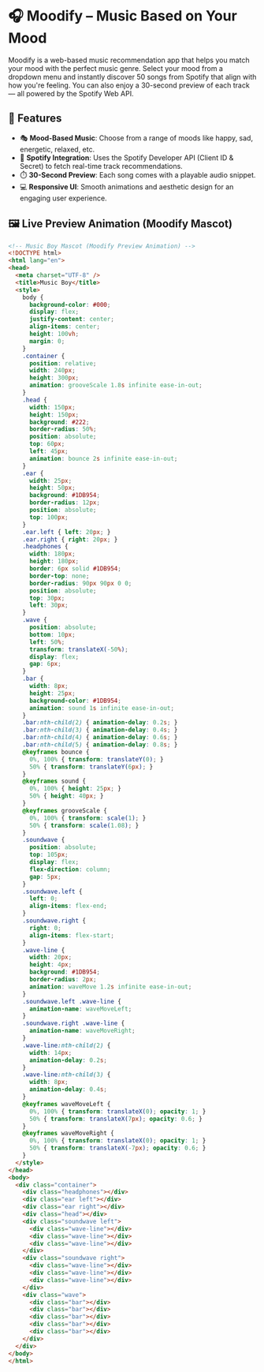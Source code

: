 # 🎧 Moodify – Music Based on Your Mood

Moodify is a web-based music recommendation app that helps you match your mood with the perfect music genre. Select your mood from a dropdown menu and instantly discover 50 songs from Spotify that align with how you're feeling. You can also enjoy a 30-second preview of each track — all powered by the Spotify Web API.

## 🌟 Features

- 🎭 **Mood-Based Music**: Choose from a range of moods like happy, sad, energetic, relaxed, etc.
- 🎵 **Spotify Integration**: Uses the Spotify Developer API (Client ID & Secret) to fetch real-time track recommendations.
- ⏱️ **30-Second Preview**: Each song comes with a playable audio snippet.
- 💻 **Responsive UI**: Smooth animations and aesthetic design for an engaging user experience.

## 🖼️ Live Preview Animation (Moodify Mascot)

```html
<!-- Music Boy Mascot (Moodify Preview Animation) -->
<!DOCTYPE html>
<html lang="en">
<head>
  <meta charset="UTF-8" />
  <title>Music Boy</title>
  <style>
    body {
      background-color: #000;
      display: flex;
      justify-content: center;
      align-items: center;
      height: 100vh;
      margin: 0;
    }
    .container {
      position: relative;
      width: 240px;
      height: 300px;
      animation: grooveScale 1.8s infinite ease-in-out;
    }
    .head {
      width: 150px;
      height: 150px;
      background: #222;
      border-radius: 50%;
      position: absolute;
      top: 60px;
      left: 45px;
      animation: bounce 2s infinite ease-in-out;
    }
    .ear {
      width: 25px;
      height: 50px;
      background: #1DB954;
      border-radius: 12px;
      position: absolute;
      top: 100px;
    }
    .ear.left { left: 20px; }
    .ear.right { right: 20px; }
    .headphones {
      width: 180px;
      height: 180px;
      border: 6px solid #1DB954;
      border-top: none;
      border-radius: 90px 90px 0 0;
      position: absolute;
      top: 30px;
      left: 30px;
    }
    .wave {
      position: absolute;
      bottom: 10px;
      left: 50%;
      transform: translateX(-50%);
      display: flex;
      gap: 6px;
    }
    .bar {
      width: 8px;
      height: 25px;
      background-color: #1DB954;
      animation: sound 1s infinite ease-in-out;
    }
    .bar:nth-child(2) { animation-delay: 0.2s; }
    .bar:nth-child(3) { animation-delay: 0.4s; }
    .bar:nth-child(4) { animation-delay: 0.6s; }
    .bar:nth-child(5) { animation-delay: 0.8s; }
    @keyframes bounce {
      0%, 100% { transform: translateY(0); }
      50% { transform: translateY(6px); }
    }
    @keyframes sound {
      0%, 100% { height: 25px; }
      50% { height: 40px; }
    }
    @keyframes grooveScale {
      0%, 100% { transform: scale(1); }
      50% { transform: scale(1.08); }
    }
    .soundwave {
      position: absolute;
      top: 105px;
      display: flex;
      flex-direction: column;
      gap: 5px;
    }
    .soundwave.left {
      left: 0;
      align-items: flex-end;
    }
    .soundwave.right {
      right: 0;
      align-items: flex-start;
    }
    .wave-line {
      width: 20px;
      height: 4px;
      background: #1DB954;
      border-radius: 2px;
      animation: waveMove 1.2s infinite ease-in-out;
    }
    .soundwave.left .wave-line {
      animation-name: waveMoveLeft;
    }
    .soundwave.right .wave-line {
      animation-name: waveMoveRight;
    }
    .wave-line:nth-child(2) {
      width: 14px;
      animation-delay: 0.2s;
    }
    .wave-line:nth-child(3) {
      width: 8px;
      animation-delay: 0.4s;
    }
    @keyframes waveMoveLeft {
      0%, 100% { transform: translateX(0); opacity: 1; }
      50% { transform: translateX(7px); opacity: 0.6; }
    }
    @keyframes waveMoveRight {
      0%, 100% { transform: translateX(0); opacity: 1; }
      50% { transform: translateX(-7px); opacity: 0.6; }
    }
  </style>
</head>
<body>
  <div class="container">
    <div class="headphones"></div>
    <div class="ear left"></div>
    <div class="ear right"></div>
    <div class="head"></div>
    <div class="soundwave left">
      <div class="wave-line"></div>
      <div class="wave-line"></div>
      <div class="wave-line"></div>
    </div>
    <div class="soundwave right">
      <div class="wave-line"></div>
      <div class="wave-line"></div>
      <div class="wave-line"></div>
    </div>
    <div class="wave">
      <div class="bar"></div>
      <div class="bar"></div>
      <div class="bar"></div>
      <div class="bar"></div>
      <div class="bar"></div>
    </div>
  </div>
</body>
</html>
